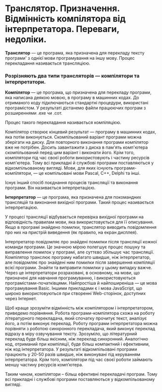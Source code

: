 # Транслятор. Призначення. Відмінність компілятора від інтерпретатора. Переваги, недоліки.
**Транслятор** — це програма, яка призначена для перекладу тексту програми' з однієї мови програмування на іншу мову. Процес перекладання називається трансляцією.

### Розрізняють два типи трансляторів — компілятори та інтерпретатори.
**Компілятор** — це програма, що призначена для перекладу програми, яка написана деякою мовою, в програму в машинних кодах. До отриманого коду підключаються стандартні процедури, використані програмістом. У результаті дістанемо файли працюючих програм з розширеннями .ехе чи .сот.

Процес такого перекладання називається компіляцією.

Компілятор створює кінцевий результат — програму в машинних кодах, яка потім виконується. Скомпільований варіант програми можна зберігати на диску. Для повторного виконання програми компілятор вже не потрібен. Досить завантажити з диска в пам'ять комп'ютера скомпільований перед цим варіант і виконати його. Крім того, компілятори під час своєї роботи використовують і частину ресурсів комп'ютера. Тому всі прикладні й службові програми поставляються у відкомпільованому вигляді. Мови, для яких існують програми-компїлятори, — це компільовані мови Раscal, С++, Delphi та інші.

Існує інший спосіб поєднання процесів трансляції та виконання програми. Він називається інтерпретацією.

**Інтерпретатор** — це програма, яка призначена для покомандних трансляцій та виконання вихідної програми. Такий процес називається інтерпретацією.

У процесі трансляції відбувається перевірка вихідної програми на відповідність правилам мови, яка використовується для її описування. Якщо в програмі знайдено помилки, транслятор виводить повідомлення про них на пристрій виведення (як правило, на екран дисплея).

Інтерпретатор повідомляє про знайдені помилки після трансляції кожної команди програми. Це значною мірою полегшує процес пошуку та виправлення помилок у програмі, але суттєво збільшує час трансляції. Компілятор транслює програму набагато швидше, ніж інтерпретатор, але повідомляє про знайдені ним помилки після завершення компіляції всієї програми. Знайти та виправити помилки у цьому випадку важче. Через це інтерпретатори розраховані, в основному, на мови, що призначені для навчання програмуванню, і використовуються програмістами-початківцями. Найпростіша й найпоширеніша — це мова програмування Ваsіс. Іншими прикладами є і мова JavaSсript, що широко використовуються при створенні Web-сторінок, доступних через Інтернет.

Щоб краще зрозуміти відмінність між компілятором і інтерпретатором, приведемо порівняння. Робота програми-компілятора схожа на роботу літературного перекладача, який спочатку прочитує текст, аналізує його, а потім виконує переклад. Роботу програми інтерпретатора можна порівняти з роботою синхронного перекладача, який виконує переклад відразу в міру озвучування тексту. Зрозуміло, що літературний переклад буде більш якісним, ніж переклад синхронний. Аналогічно код, отриманий при компіляції, буде більш компактний і ефективним, ніж код інтерпретатора. У результаті відкомпільовані програми працюють у 20-50 разів швидше, ніж виконувані під керуванням інтерпретатора. Крім того, компілятори під час своєї роботи займають меншу частину ресурсів комп’ютера.

Таким чином, компілятори – більш ефективні перекладачі програм. Тому всі прикладні і службові програми поставляються у відкомпільованому вигляді.
